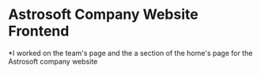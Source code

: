 # Astrosoft Company Website Frontend
*I worked on the team's page and the a section of the home's page for the Astrosoft company website
